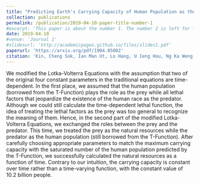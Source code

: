 ```yaml
---
title: "Predicting Earth's Carrying Capacity of Human Population as the Predator and the Natural Resources as the Prey in the Modified Lotka-Volterra Equations with Time-dependent Parameters"
collection: publications
permalink: /publication/2019-04-10-paper-title-number-1
#excerpt: 'This paper is about the number 1. The number 2 is left for future work.'
date: 2019-04-10
#venue: 'Journal 1'
#slidesurl: 'http://academicpages.github.io/files/slides1.pdf'
paperurl: 'https://arxiv.org/pdf/1904.05002'
citation: 'Kin, Cheng Sok, Ian Man Ut, Lo Hang, U Ieng Hou, Ng Ka Weng, Un Soi Ha, Lei Ka Hin, et al. 2019. “Predicting Earth’s Carrying Capacity of Human Population as the Predator and the Natural Resources as the Prey in the Modified Lotka-Volterra Equations With Time-dependent Parameters.” arXiv.Org. April 10, 2019. https://arxiv.org/abs/1904.05002.'
---
```


We modified the Lotka-Volterra Equations with the assumption that two of the original four constant parameters in the traditional equations are time-dependent. In the first place, we assumed that the human population (borrowed from the T-Function) plays the role as the prey while all lethal factors that jeopardize the existence of the human race as the predator. Although we could still calculate the time-dependent lethal function, the idea of treating the lethal factors as the prey was too general to recognize the meaning of them. Hence, in the second part of the modified Lotka-Volterra Equations, we exchanged the roles between the prey and the predator. This time, we treated the prey as the natural resources while the predator as the human population (still borrowed from the T-Function). After carefully choosing appropriate parameters to match the maximum carrying capacity with the saturated number of the human population predicted by the T-Function, we successfully calculated the natural resources as a function of time. Contrary to our intuition, the carrying capacity is constant over time rather than a time-varying function, with the constant value of 10.2 billion people.